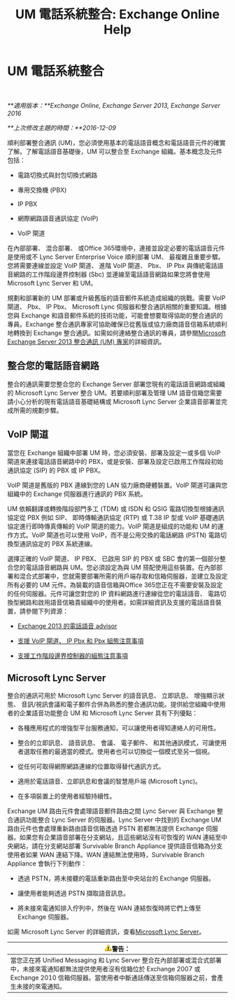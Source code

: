 ﻿---
title: 'UM 電話系統整合: Exchange Online Help'
TOCTitle: UM 電話系統整合
ms:assetid: b8790117-b040-4c84-9d34-005c75088e76
ms:mtpsurl: https://technet.microsoft.com/zh-tw/library/JJ673558(v=EXCHG.150)
ms:contentKeyID: 50554057
ms.date: 05/23/2018
mtps_version: v=EXCHG.150
ms.translationtype: MT
---

# UM 電話系統整合

 

_**適用版本：**Exchange Online, Exchange Server 2013, Exchange Server 2016_

_**上次修改主題的時間：**2016-12-09_

順利部署整合通訊 (UM)，您必須使用基本的電話語音概念和電話語音元件的確實了解。了解電話語音基礎後，UM 可以整合至 Exchange 組織。基本概念及元件包括：

  - 電路切換式與封包切換式網路

  - 專用交換機 (PBX)

  - IP PBX

  - 網際網路語音通訊協定 (VoIP)

  - VoIP 閘道

在內部部署、 混合部署、 或Office 365環境中，連接並設定必要的電話語音元件是使用或不 Lync Server Enterprise Voice 順利部署 UM、 最複雜且重要步驟。您將需要連線並設定 VoIP 閘道、 進階 VoIP 閘道、 Pbx、 IP Pbx 與傳統電話語音網路的工作階段邊界控制器 (Sbc) 並連線至電話語音網路如果您將會使用 Microsoft Lync Server 和 UM。

規劃和部署新的 UM 部署或升級舊版的語音郵件系統造成組織的挑戰。需要 VoIP 閘道、 Pbx、 IP Pbx、 Microsoft Lync 伺服器和整合通訊相關的重要知識。根據您與 Exchange 和語音郵件系統的技術功能，可能會想要取得協助的整合通訊的專員。Exchange 整合通訊專家可協助確保已從舊版或協力廠商語音信箱系統順利地轉換到 Exchange 整合通訊。如需如何連絡整合通訊的專員，請參閱[Microsoft Exchange Server 2013 整合通訊 (UM) 專家](http://go.microsoft.com/fwlink/p/?linkid=262708)的詳細資訊。

## 整合您的電話語音網路

整合的通訊需要您整合您的 Exchange Server 部署您現有的電話語音網路或組織的 Microsoft Lync Server 整合 UM。若要順利部署及管理 UM 語音信箱您需要請小心分析的現有電話語音基礎結構或 Microsoft Lync Server 企業語音部署並完成所需的規劃步驟。

## VoIP 閘道

當您在 Exchange 組織中部署 UM 時，您必須安裝、部署及設定一或多個 VoIP 閘道來連接電話語音網路中的 PBX，或是安裝、部署及設定已啟用工作階段初始通訊協定 (SIP) 的 PBX 或 IP PBX。

VoIP 閘道是舊版的 PBX 連線到您的 LAN 協力廠商硬體裝置。VoIP 閘道可讓與您組織中的 Exchange 伺服器進行通訊的 PBX 系統。

UM 依賴翻譯或轉換階段部門多工 (TDM) 或 ISDN 和 QSIG 電路切換型根據通訊協定從 PBX 例如 SIP、 即時傳輸通訊協定 (RTP) 或 T.38 IP 型或 VoIP 基礎通訊協定進行即時傳真傳輸的 VoIP 閘道的能力。VoIP 閘道是組成的功能和 UM 的運作方式。VoIP 閘道也可以使用 VoIP，而不是公用交換的電話網路 (PSTN) 電路切換型通訊協定的 PBX 系統連線。

選擇正確的 VoIP 閘道、 IP PBX、 已啟用 SIP 的 PBX 或 SBC 會的第一個部分整合您的電話語音網路與 UM。您必須設定為與 UM 搭配使用這些裝置。在內部部署和混合式部署中，您就需要部署所需的用戶端存取和信箱伺服器，並建立及設定所有必要的 UM 元件。為裝載的語音信箱與Office 365您正在不需要安裝及設定的任何伺服器。元件可讓您對您的 IP 資料網路進行連線從您的電話語音、 電路切換型網路和啟用語音信箱貴組織中的使用者。如需詳細資訊及支援的電話語音裝置，請參閱下列資源：

  - [Exchange 2013 的電話語音 advisor](telephony-advisor-for-exchange-2013-exchange-2013-help.md)

  - [支援 VoIP 閘道、 IP Pbx 和 Pbx 組態注意事項](configuration-notes-for-supported-voip-gateways-ip-pbxs-and-pbxs-exchange-2013-help.md)

  - [支援工作階段邊界控制器的組態注意事項](configuration-notes-for-supported-session-border-controllers-exchange-2013-help.md)

## Microsoft Lync Server

整合的通訊可用於 Microsoft Lync Server 的語音訊息、 立即訊息、 增強顯示狀態、 音訊/視訊會議和電子郵件合併為熟悉的整合通訊功能。提供給您組織中使用者的企業語音功能整合 UM 和 Microsoft Lync Server 具有下列優點：

  - 各種應用程式的增強型平台服務通知，可以讓使用者得知連絡人的可用性。

  - 整合的立即訊息、 語音訊息、 會議、 電子郵件、 和其他通訊模式，可讓使用者選取任務的最適當的模式。使用者也可以切換從一個模式至另一個視。

  - 從任何可取得網際網路連線的位置取得替代通訊方式。

  - 適用於電話語音、立即訊息和會議的智慧用戶端 (Microsoft Lync)。

  - 在多項裝置上的使用者經驗持續性。

Exchange UM 路由元件會處理語音郵件路由之間 Lync Server 與 Exchange 整合通訊功能整合 Lync Server 的伺服器。Lync Server 中找到的 Exchange UM 路由元件也會處理重新路由語音信箱透過 PSTN 若都無法提供 Exchange 伺服器。如果您有企業語音部署在分支網站，且這些網站沒有可恢復的 WAN 連結至中央網站，請在分支網站部署 Survivable Branch Appliance 提供語音信箱為分支使用者如果 WAN 連結下降。WAN 連結無法使用時，Survivable Branch Appliance 會執行下列動作：

  - 透過 PSTN，將未接聽的電話重新路由至中央站台的 Exchange 伺服器。

  - 讓使用者能夠透過 PSTN 擷取語音訊息。

  - 將未接來電通知排入佇列中，然後在 WAN 連結恢復時將它們上傳至 Exchange 伺服器。

如需 Microsoft Lync Server 的詳細資訊，查看[Microsoft Lync Server](https://go.microsoft.com/fwlink/p/?linkid=265752)。

<table>
<thead>
<tr class="header">
<th><img src="images/Bb125224.warning(EXCHG.150).gif" title="警告" alt="警告" />警告：</th>
</tr>
</thead>
<tbody>
<tr class="odd">
<td>當您正在將 Unified Messaging 和 Lync Server 整合在內部部署或混合式部署中，未接來電通知都無法提供使用者沒有信箱位於 Exchange 2007 或 Exchange 2010 信箱伺服器。當使用者中斷通話傳送至信箱伺服器之前，會產生未接的來電通知。</td>
</tr>
</tbody>
</table>

